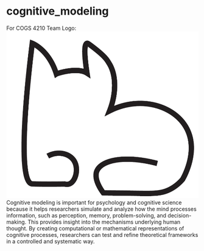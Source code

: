 # cognitive_modeling
For COGS 4210
Team Logo:
![Team Logo](TeamLogo.png)
Cognitive modeling is important for psychology and cognitive science because it helps researchers simulate and analyze how the mind processes information, such as perception, memory, problem-solving, and decision-making. This provides insight into the mechanisms underlying human thought.
By creating computational or mathematical representations of cognitive processes, researchers can test and refine theoretical frameworks in a controlled and systematic way.
